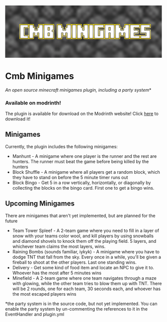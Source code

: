 ![CmbMinigamesBanner.png](https://github.com/29cmb/CmbMinigames/blob/master/docs/images/CmbMinigamesBanner.png?raw=true)

# Cmb Minigames
*An open source minecraft minigames plugin, including a party system**

### Available on modrinth!
The plugin is available for download on the Modrinth website! Click [here](https://modrinth.com/plugin/cmb-minigames) to download it!

## Minigames
Currently, the plugin includes the following minigames:
- Manhunt - A minigame where one player is the runner and the rest are hunters. The runner must beat the game before being killed by the hunters
- Block Shuffle - A minigame where all players get a random block, which they have to stand on before the 5 minute timer runs out
- Block Bingo - Get 5 in a row vertically, horizontally, or diagonally by collecting the blocks on the bingo card. First one to get a bingo wins.

## Upcoming Minigames
There are minigames that aren't yet implemented, but are planned for the future

- Team Tower Spleef - A 2-team game where you need to fill in a layer of snow with your teams color wool, and kill players by using snowballs and diamond shovels to knock them off the playing field. 5 layers, and whichever team claims the most layers, wins.
- Raining Bombs (sounds familiar, iykyk) - A minigame where you have to dodge TNT that fall from the sky. Every once in a while, you'll be given a fireball to shoot at the other players. Last one standing wins.
- Delivery - Get some kind of food item and locate an NPC to give it to. Whoever has the most after 5 minutes wins
- Minefield - A 2-team game where one team navigates through a maze with glowing, while the other team tries to blow them up with TNT. There will be 2 rounds, one for each team, 30 seconds each, and whoever has the most escaped players wins

*the party system is in the source code, but not yet implemented. You can enable the party system by un-commenting the references to it in the EventHandler and plugin.yml